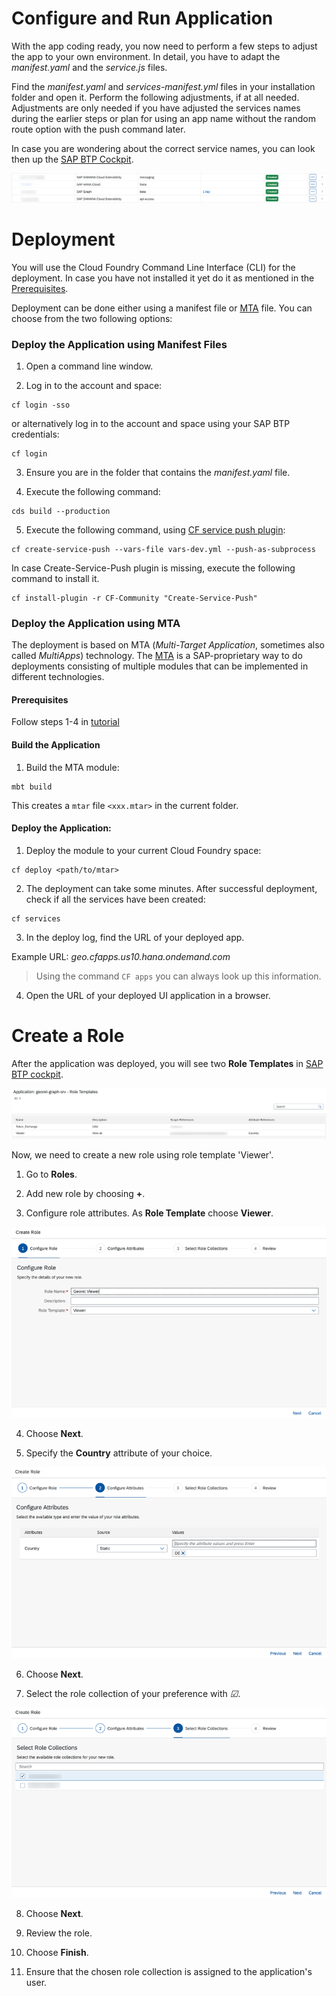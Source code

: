 # Configure and Run Application

With the app coding ready, you now need to perform a few steps to adjust the app to your own environment.
In detail, you have to adapt the *manifest.yaml* and the *service.js* files.

Find the *manifest.yaml* and *services-manifest.yml* files in your installation folder and open it. Perform the following adjustments, if at all needed. Adjustments are only needed if you have adjusted the services names during the earlier steps or plan for using an app name without the random route option with the push command later.

  In case you are wondering about the correct service names, you can look then up the [SAP BTP Cockpit](https://account.hana.ondemand.com/).

 ![Services](./images/run2.png)

# Deployment

You will use the Cloud Foundry Command Line Interface (CLI) for the deployment. In case you have not installed it yet do it as mentioned in the [Prerequisites](../Prerequisites/README.md).

Deployment can be done either using a manifest file or [MTA](https://help.sap.com/products/BTP/65de2977205c403bbc107264b8eccf4b/d04fc0e2ad894545aebfd7126384307c.html?locale=en-US) file. You can choose from the two following options:

### Deploy the Application using Manifest Files

1. Open a command line window.

2. Log in to the account and space:

```
cf login -sso
```

or alternatively log in to the account and space using your SAP BTP credentials:

```
cf login
```

3. Ensure you are in the folder that contains the *manifest.yaml* file.

4. Execute the following command:

```
cds build --production
```

5. Execute the following command, using [CF service push plugin](https://github.com/dawu415/CF-CLI-Create-Service-Push-Plugin):

```
cf create-service-push --vars-file vars-dev.yml --push-as-subprocess
```
  In case Create-Service-Push plugin is missing, execute the following command to install it.

```
cf install-plugin -r CF-Community "Create-Service-Push"
```

### Deploy the Application using MTA

The deployment is based on MTA (*Multi-Target Application*, sometimes also called *MultiApps*) technology. The [MTA](https://help.sap.com/products/BTP/65de2977205c403bbc107264b8eccf4b/d04fc0e2ad894545aebfd7126384307c.html?locale=en-US) is a SAP-proprietary way to do deployments consisting of multiple modules that can be implemented in different technologies.

#### Prerequisites

Follow steps 1-4 in [tutorial](https://developers.sap.com/tutorials/btp-app-cap-mta-deployment.html)

#### Build the Application

1. Build the MTA module:

```
mbt build
```

This creates a `mtar` file `<xxx.mtar>` in the current folder.

#### Deploy the Application:

1. Deploy the module to your current Cloud Foundry space:

```
cf deploy <path/to/mtar>
```

2. The deployment can take some minutes. After successful deployment, check if all the services have been created:

```
cf services
```

3. In the deploy log, find the URL of your deployed app.

Example URL: *geo.cfapps.us10.hana.ondemand.com*

> Using the command `CF apps` you can always look up this information.

4. Open the URL of your deployed UI application in a browser.


# Create a Role

After the application was deployed, you will see two **Role Templates** in [SAP BTP cockpit](https://account.hana.ondemand.com/).

  ![RoleTemplate](./images/roleTemplates.png)

Now, we need to create a new role using role template 'Viewer'.

1. Go to **Roles**.

2. Add new role by choosing **+**.

3. Configure role attributes. As **Role Template** choose **Viewer**.

  ![RoleStep1](./images/createRoleStep1.png)

4. Choose **Next**.

5. Specify the **Country** attribute of your choice.

  ![RoleStep2](./images/createRoleStep2.png)

6. Choose **Next**.

7. Select the role collection of your preference with *&#x2611;*.

  ![RoleStep3](./images/createRoleStep3.png)

8. Choose **Next**.

9. Review the role.

10. Choose **Finish**.

11. Ensure that the chosen role collection is assigned to the application's user.
